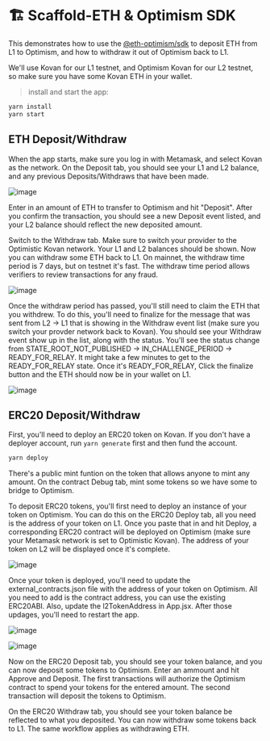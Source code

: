 # 🏗 Scaffold-ETH & Optimism SDK

This demonstrates how to use the [@eth-optimism/sdk](https://www.npmjs.com/package/@eth-optimism/sdk) to deposit ETH from L1 to Optimism, and how to withdraw it out of Optimism back to L1.

We'll use Kovan for our L1 testnet, and Optimism Kovan for our L2 testnet, so make sure you have some Kovan ETH in your wallet.

> install and start the app:

```bash
yarn install
yarn start
```

## ETH Deposit/Withdraw

When the app starts, make sure you log in with Metamask, and select Kovan as the network. On the Deposit tab, you should see your L1 and L2 balance, and any previous Deposits/Withdraws that have been made.

![image](https://user-images.githubusercontent.com/23554636/164144088-bc938af1-c57b-4f6a-aee5-beaac063358e.png)

Enter in an amount of ETH to transfer to Optimism and hit "Deposit". After you confirm the transaction, you should see a new Deposit event listed, and your L2 balance should reflect the new deposited amount.

Switch to the Withdraw tab. Make sure to switch your provider to the Optimistic Kovan network. Your L1 and L2 balances should be shown. Now you can withdraw some ETH back to L1. On mainnet, the withdraw time period is 7 days, but on testnet it's fast. The withdraw time period allows verifiers to review transactions for any fraud.

![image](https://user-images.githubusercontent.com/23554636/164144213-1e3c47a8-2c2a-4595-bbda-21c242ff4086.png)

Once the withdraw period has passed, you'll still need to claim the ETH that you withdrew. To do this, you'll need to finalize for the message that was sent from L2 -> L1 that is showing in the Withdraw event list (make sure you switch your provder network back to Kovan). You should see your Withdraw event show up in the list, along with the status. You'll see the status change from STATE_ROOT_NOT_PUBLISHED -> IN_CHALLENGE_PERIOD -> READY_FOR_RELAY. It might take a few minutes to get to the READY_FOR_RELAY state. Once it's READY_FOR_RELAY, Click the finalize button and the ETH should now be in your wallet on L1.

![image](https://user-images.githubusercontent.com/23554636/164144493-151ece7b-bd4a-4c32-a4f6-dfa97dc43186.png)

## ERC20 Deposit/Withdraw

First, you'll need to deploy an ERC20 token on Kovan. If you don't have a deployer account, run `yarn generate` first and then fund the account.

```bash
yarn deploy
```

There's a public mint funtion on the token that allows anyone to mint any amount. On the contract Debug tab, mint some tokens so we have some to bridge to Optimism.

To deposit ERC20 tokens, you'll first need to deploy an instance of your token on Optimism. You can do this on the ERC20 Deploy tab, all you need is the address of your token on L1. Once you paste that in and hit Deploy, a corresponding ERC20 contract will be deployed on Optimism (make sure your Metamask network is set to Optimistic Kovan). The address of your token on L2 will be displayed once it's complete.

![image](https://user-images.githubusercontent.com/23554636/164144696-1eb1f725-0163-4c77-8161-63eb6cb76312.png)

Once your token is deployed, you'll need to update the external_contracts.json file with the address of your token on Optimism. All you need to add is the contract address, you can use the existing ERC20ABI. Also, update the l2TokenAddress in App.jsx. After those updages, you'll need to restart the app.

![image](https://user-images.githubusercontent.com/23554636/164144911-22598a2d-7abd-4ee1-9e7a-e909e6cba00a.png)

![image](https://user-images.githubusercontent.com/23554636/164144976-a643a066-6030-4b49-ad47-5676af2be1e3.png)

Now on the ERC20 Deposit tab, you should see your token balance, and you can now deposit some tokens to Optimism. Enter an ammount and hit Approve and Deposit. The first transactions will authorize the Optimism contract to spend your tokens for the entered amount. The second transaction will deposit the tokens to Optimism.

On the ERC20 Withdraw tab, you should see your token balance be reflected to what you deposited. You can now withdraw some tokens back to L1. The same workflow applies as withdrawing ETH.
